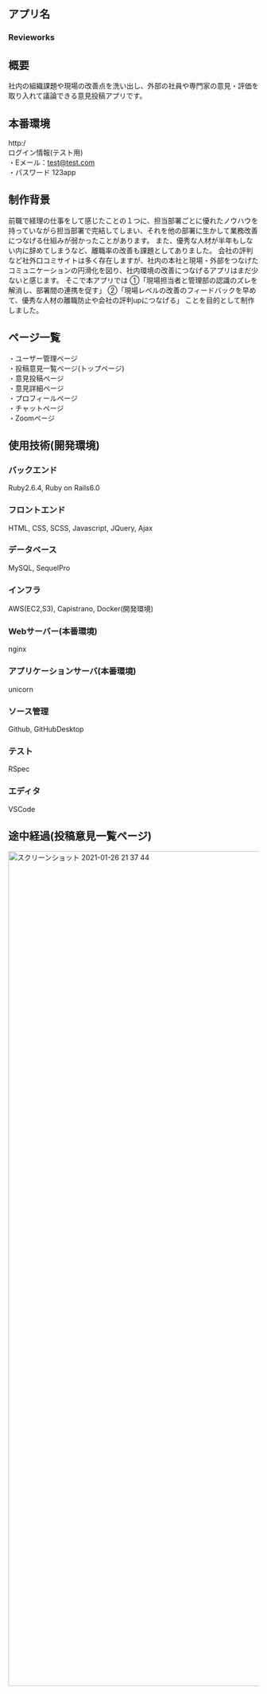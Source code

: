 ## アプリ名
### Revieworks

## 概要
社内の組織課題や現場の改善点を洗い出し、外部の社員や専門家の意見・評価を取り入れて議論できる意見投稿アプリです。

## 本番環境
http:/ <br>
ログイン情報(テスト用) <br>
・Eメール：test@test.com <br>
・パスワード 123app

## 制作背景
前職で経理の仕事をして感じたことの１つに、担当部署ごとに優れたノウハウを持っていながら担当部署で完結してしまい、それを他の部署に生かして業務改善につなげる仕組みが弱かったことがあります。
また、優秀な人材が半年もしない内に辞めてしまうなど、離職率の改善も課題としてありました。
会社の評判など社外口コミサイトは多く存在しますが、社内の本社と現場・外部をつなげたコミュニケーションの円滑化を図り、社内環境の改善につなげるアプリはまだ少ないと感じます。
そこで本アプリでは
①「現場担当者と管理部の認識のズレを解消し、部署間の連携を促す」
②「現場レベルの改善のフィードバックを早めて、優秀な人材の離職防止や会社の評判upにつなげる」
ことを目的として制作しました。

## ページ一覧
・ユーザー管理ページ <br>
・投稿意見一覧ページ(トップページ)  <br>
・意見投稿ページ  <br>
・意見詳細ページ  <br>
・プロフィールページ  <br>
・チャットページ  <br>
・Zoomページ  <br>

## 使用技術(開発環境)
### バックエンド
Ruby2.6.4, Ruby on Rails6.0
### フロントエンド
HTML, CSS, SCSS, Javascript, JQuery, Ajax
### データベース
MySQL, SequelPro
### インフラ
AWS(EC2,S3), Capistrano, Docker(開発環境)
### Webサーバー(本番環境)
nginx
### アプリケーションサーバ(本番環境)
unicorn
### ソース管理
Github, GitHubDesktop
### テスト
RSpec
### エディタ
VSCode

## 途中経過(投稿意見一覧ページ)
<img width="1678" alt="スクリーンショット 2021-01-26 21 37 44" src="https://user-images.githubusercontent.com/67823080/105845983-e27c1480-601e-11eb-91bf-b05a06f74a5a.png">

